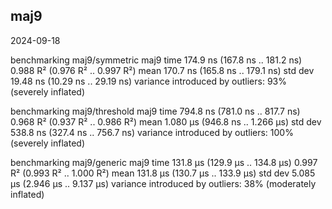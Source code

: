 
## maj9

2024-09-18

benchmarking maj9/symmetric maj9
time                 174.9 ns   (167.8 ns .. 181.2 ns)
                     0.988 R²   (0.976 R² .. 0.997 R²)
mean                 170.7 ns   (165.8 ns .. 179.1 ns)
std dev              19.48 ns   (10.29 ns .. 29.19 ns)
variance introduced by outliers: 93% (severely inflated)

benchmarking maj9/threshold maj9
time                 794.8 ns   (781.0 ns .. 817.7 ns)
                     0.968 R²   (0.937 R² .. 0.986 R²)
mean                 1.080 μs   (946.8 ns .. 1.266 μs)
std dev              538.8 ns   (327.4 ns .. 756.7 ns)
variance introduced by outliers: 100% (severely inflated)

benchmarking maj9/generic maj9
time                 131.8 μs   (129.9 μs .. 134.8 μs)
                     0.997 R²   (0.993 R² .. 1.000 R²)
mean                 131.8 μs   (130.7 μs .. 133.9 μs)
std dev              5.085 μs   (2.946 μs .. 9.137 μs)
variance introduced by outliers: 38% (moderately inflated)